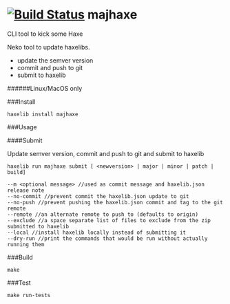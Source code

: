 [![Build Status](https://travis-ci.org/yanhick/majhaxe?branch=master)](https://travis-ci.org/yanhick/majhaxe)
majhaxe
=========

CLI tool to kick some Haxe

Neko tool to update haxelibs.
- update the semver version
- commit and push to git
- submit to haxelib

######Linux/MacOS only

###Install

```
haxelib install majhaxe
```



###Usage

####Submit

Update semver version, commit and push to git and submit to haxelib

```
haxelib run majhaxe submit [ <newversion> | major | minor | patch | build]
```

```
--m <optional message> //used as commit message and haxelib.json release note
--no-commit //prevent commit the haxelib.json update to git
--no-push //prevent pushing the haxelib.json commit and tag to the git remote
--remote //an alternate remote to push to (defaults to origin)
--exclude //a space separate list of files to exclude from the zip submitted to haxelib
--local //install haxelib locally instead of submitting it
--dry-run //print the commands that would be run without actually running them
```

###Build

```
make
```

###Test

```
make run-tests
```
